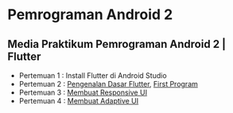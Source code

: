 # Pemrograman Android 2
## Media Praktikum Pemrograman Android 2 | Flutter

- Pertemuan 1 : Install Flutter di Android Studio
- Pertemuan 2 : [Pengenalan Dasar Flutter](/Pertemuan%202.md), [First Program](/First_Program.md)
- Pertemuan 3 : [Membuat Responsive UI](/Membuat_Responsive_UI.md)
- Pertemuan 4 : [Membuat Adaptive UI](/Membuat_Adaptive_UI.md)
